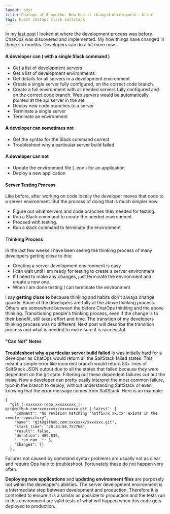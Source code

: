 ```yaml
---
layout: post
title: Chatops at 6 months. How has it changed development. After
tags: hubot chatops slack saltstack
---
```


In my [last post](/blog/chatops-at-6months-before/) I looked at where the development process was before ChatOps was discovered and implemented. My how things have changed in these six months.  Developers can do a lot more now.

#### A developer can ( with a single Slack command ) ####
* Get a list of development servers
* Get a list of development environments
* Get details for all servers in a development environment
* Create a single server fully configured, on the correct code branch.
* Create a full environment with all needed servers fully configured and on the correct code branch. Web servers would be automatically pointed at the api server in the set.
* Deploy new code branches to a server
* Terminate a single server
* Terminate an environment

#### A developer can sometimes not ####
* Get the syntax for the Slack command correct
* Troubleshoot why a particular server build failed

#### A developer can not ####
* Update the environment file ( .env ) for an application
* Deploy a new application

#### Server Testing Process ####
Like before, after working on code locally the developer moves that code to a server environment.  But the process of doing that is much simpler now.

* Figure out what servers and code branches they needed for testing.
* Run a Slack command to create the needed environment.
* Proceed with testing.
* Run a slack command to terminate the environment

#### Thinking Process ####

In the last few weeks I have been seeing the thinking process of many developers getting close to this:

* Creating a server development environment is easy
* I can wait until I am ready for testing to create a server environment
* If I need to make any changes, just terminate the environment and create a new one.
* When I am done testing I can terminate the environment

I say **getting close to** because thinking and habits don't always change quickly.  Some of the developers are fully at the above thinking process.  Others are somewhere between the before ChatOps thinking and the above thinking.  Transitioning people's thinking process, even if the change is to their benefit, still takes effort and time.  The transition of my developers thinking process was no different.  Next post will describe the transition process and what is needed to make sure it is successful.

#### "Can Not" Notes ####
**Troubleshoot why a particular server build failed** is was initially hard for a developer as ChatOps would return all the SaltStack failed states. This meant a simple error like incorrect branch would return 50+ lines of SaltStack JSON output due to all the states that failed because they were dependent on the git state. Filtering out these dependent failures cut out the noise.  Now a developer can pretty easily interpret the most common failure, typo in the branch to deploy, without understanding SaltStack or even knowing that the error message comes from SaltStack.  Here is an example:

```
{
  "git_|-xxxxxxx-repo_xxxxxxxxx_|-git@github.com:xxxxxxxx/xxxxxxxx.git_|-latest": {
    "comment": "No revision matching 'hotfix/x.xx.xx' exists in the remote repository",
    "name": "git@github.com:xxxxxxx/xxxxxxx.git",
    "start_time": "20:34:56.757768",
    "result": false,
    "duration": 489.839,
    "__run_num__": 3,
    "changes": {}
  },
```

Failures not caused by command syntax problems are usually not as clear and require Ops help to troubleshoot.  Fortunately these do not happen very often.

**Deploying new applications** and **updating environment files** are purposely not within the developer's abilities.  The server development environment is a intermediate step between development and production. Therefore it is controlled to ensure it is a similar as possible to production and the tests run in this environment are valid tests of what will happen when this code gets deployed to production.
